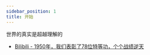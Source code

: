 ```yaml
---
sidebar_position: 1
title: 开始
---
```


世界的真实是超越理解的

- [Bilibili - 1950年，我们表彰了78位特等功，个个战绩逆天](https://www.bilibili.com/video/BV1TZ4y1a7SM)
